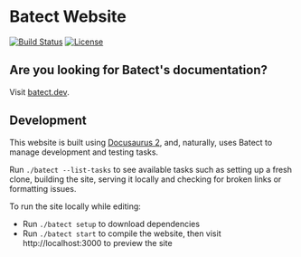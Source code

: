 # Batect Website

[![Build Status](https://github.com/batect/batect.dev/workflows/CI/badge.svg)](https://github.com/batect/batect.dev/actions?query=workflow%3ACI+branch%3Amain)
[![License](https://img.shields.io/github/license/batect/batect.svg)](https://opensource.org/licenses/Apache-2.0)

## Are you looking for Batect's documentation?

Visit [batect.dev](https://batect.dev).

## Development

This website is built using [Docusaurus 2](https://v2.docusaurus.io/), and, naturally, uses Batect to manage development
and testing tasks.

Run `./batect --list-tasks` to see available tasks such as setting up a fresh clone, building the site, serving it locally
and checking for broken links or formatting issues.

To run the site locally while editing:

* Run `./batect setup` to download dependencies
* Run `./batect start` to compile the website, then visit http://localhost:3000 to preview the site

